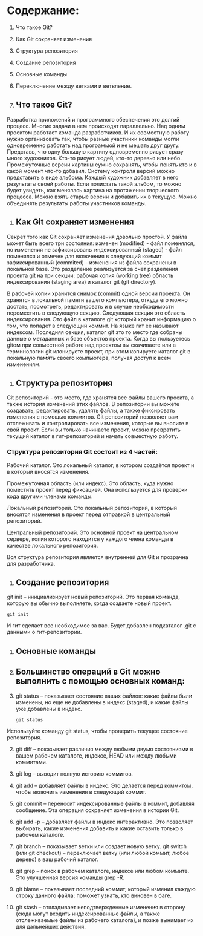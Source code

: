 # Содержание: #

1. Что такое Git?
2. Как Git сохраняет изменения
3. Структура репозитория
4. Создание репозитория
5. Основные команды
6. Переключение между ветками и ветвление.


   
1. ## Что такое Git? ##
Разработка приложений и программного обеспечения это долгий процесс. Многие задачи в нем происходят параллельно. Над одним проектом  работает команда разработчиков. И их совместную работу нужно  организовать  так, чтобы разные участники команды могли одновременно работать над программой и не мешать друг другу. 
Представь, что одну большую картину одновременно рисует сразу много художников. Кто-то рисует людей, кто-то деревья или небо. Промежуточные версии картины еужно сохранять,   чтобы понять кто и в какой момент что-то добавил.
Систему контроля версий можно представить в виде альбома. Каждый художник добавляет в него результаты своей работы. Если полистать такой альбом, то можно будет  увидеть, как менялась картина на протяжении творческого процесса. Можно взять старые версии и добавить их в текущую. Можно объединять результаты работы участников команды.

1. ## Как Git сохраняет изменения ##

Секрет того как  Git сохраняет изменения  довольно простой. 
У файла может быть всего три состояния:
изменен (modified) - файл поменялся, но изменения не зафиксированы
индексированный (staged) - файл поменялся и отмечен для включения в следующий коммит
зафиксированный (commited) - изменения из файла сохранены в локальной базе.
Это разделение реализуется за счет разделения проекта git на три секции: 
рабочая копия (working tree)
область индексирования (staging area) и каталог
git (git directory).

В рабочей копии хранится снимок (commit) одной версии проекта. Он хранятся в локальной памяти вашего компьютера, откуда его можно достать, посмотреть, редактировать и в случае необходимости переместить в следующую секцию.
Следующая секция это область индексирования. Это файл в каталоге git который хранит информацию о том, что попадет в следующий коммит. На языке гит ее называют индексом.
Последняя секция, каталог git это то место где собраны данные о метаданных и базе объектов проекта. Когда вы пользуетесь gitом при совместной работе над проектом вы скачиваете или в терминологии git клонируете проект, при этом копируете каталог git в локальную память своего компьютера, получая доступ к всем изменениям.


1. ## Структура репозитория ##
Git репозиторий - это место, где хранятся все файлы вашего проекта, а также история изменений этих файлов.
В репозитории вы можете создавать, редактировать, удалять файлы, а также фиксировать изменения с помощью коммитов. Git репозиторий позволяет вам отслеживать и контролировать все изменения, которые вы вносите в свой проект. Если вы только начинаете проект, можно превратить текущий каталог в гит-репозиторий и начать совместную работу. 

### Структура репозитория Git состоит из 4 частей: ###

Рабочий каталог. Это локальный каталог, в котором создаётся проект и в который вносятся изменения.

Промежуточная область (или индекс). Это область, куда нужно поместить проект перед фиксацией. Она используется для проверки кода другими членами команды.

Локальный репозиторий. Это локальный репозиторий, в который вносятся изменения в проект перед отправкой в центральный репозиторий.

Центральный репозиторий. Это основной проект на центральном сервере, копия которого находится у каждого члена команды в качестве локального репозитория.

Вся структура репозитория является внутренней для Git и прозрачна для разработчика.

 1. ## Создание репозитория ##
git init – инициализирует новый репозиторий. Это первая команда, которую вы обычно выполняете, когда создаете новый проект.
   
   ```
   git init
   ```
 И гит сделает все необходимое за вас. Будет добавлен подкаталог .git с данными о гит-репозитории.

1. ## Основные команды ##

1. ## Большинство операций в Git можно выполнить с помощью основных команд: ##

1. git status – показывает состояние ваших файлов: какие файлы были изменены, но еще не добавлены в индекс (staged), и какие файлы уже добавлены в индекс.
   ```
   git status
   ```
Используйте команду git status, чтобы проверить текущее состояние репозитория.

2. git diff – показывает различия между любыми двумя состояниями в вашем рабочем каталоге, индексе, HEAD или между любыми коммитами.
   
3. git log – выводит полную историю коммитов.
4. git add – добавляет файлы в индекс. Это делается перед коммитом, чтобы включить изменения в следующий коммит.
5. git commit – переносит индексированные файлы в коммит, добавляя сообщение. Эта операция сохраняет изменения в истории Git.
6. git add -p – добавляет файлы в индекс интерактивно. Это позволяет выбирать, какие изменения добавить и какие оставить только в рабочем каталоге.
7. git branch – показывает ветки или создает новую ветку.
git switch (или git checkout) – переключает ветку (или любой коммит, любое дерево) в ваш рабочий каталог.
1. git grep – поиск в рабочем каталоге, индексе или любом коммите. Это улучшенная версия команды grep -R.
2. git blame – показывает последний коммит, который изменил каждую строку данного файла: поможет узнать, кто виновен в баге.
3. git stash – откладывает неподтвержденные изменения в сторону (сюда могут входить индексированные файлы, а также отслеживаемые файлы из рабочего каталога), и позже вынимает их для дальнейших действий.

